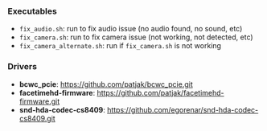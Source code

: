 ### Executables

- `fix_audio.sh`: run to fix audio issue (no audio found, no sound, etc)
- `fix_camera.sh`: run to fix camera issue (not working, not detected, etc)
- `fix_camera_alternate.sh`: run if `fix_camera.sh` is not working

### Drivers

- **bcwc_pcie**: https://github.com/patjak/bcwc_pcie.git
- **facetimehd-firmware**: https://github.com/patjak/facetimehd-firmware.git
- **snd-hda-codec-cs8409**: https://github.com/egorenar/snd-hda-codec-cs8409.git
